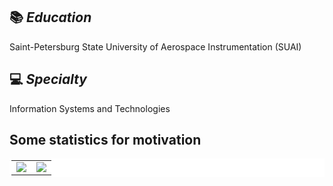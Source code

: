 <!--
**BobbyGoop/BobbyGoop** is a ✨ _special_ ✨ repository because its `README.md` (this file) appears on your GitHub profile.

Here are some ideas to get you started:

- 🔭 I’m currently working on ...
- 🌱 I’m currently learning ...
- 👯 I’m looking to collaborate on ...
- 🤔 I’m looking for help with ...
- 💬 Ask me about ...
- 📫 How to reach me: ...
- 😄 Pronouns: ...
- ⚡ Fun fact: ...
-->
## 📚 ***Education***
Saint-Petersburg State University of Aerospace Instrumentation (SUAI)

## 💻 ***Specialty***
Information Systems and Technologies

## Some statistics for motivation
<!--
![Ivan Svezhenin's GitHub stats](https://github-readme-stats.vercel.app/api?username=BobbyGoop&count_private=True&hide_border=True)   ![Top Langs](https://github-readme-stats.vercel.app/api/top-langs/?username=BobbyGoop&langs_count=8&layout=compact&hide_border=True)
<br />
-->
<table bgcolor = "#ffffff" bordercolor = "#ffffff" width = 100%>
   <tr>
    <td valign="top" align ="center" width = 50%>
     <a href = "https://github-readme-stats.vercel.app/api?username=BobbyGoop&count_private=True&line_height=25">
        <img src = "https://github-readme-stats.vercel.app/api?username=BobbyGoop&count_private=True&hide=level">
      </a>
     </td>
    <td valign="top" align ="center" width = 50% >
      <a href ="https://github-readme-stats.vercel.app/api/top-langs/?username=BobbyGoop&langs_count=8&layout=compact&card_width=400">
        <img src = "https://github-readme-stats.vercel.app/api/top-langs/?username=BobbyGoop&langs_count=8&layout=compact&card_width=400">
      </a>
     </td>
   </tr>
</table> 

